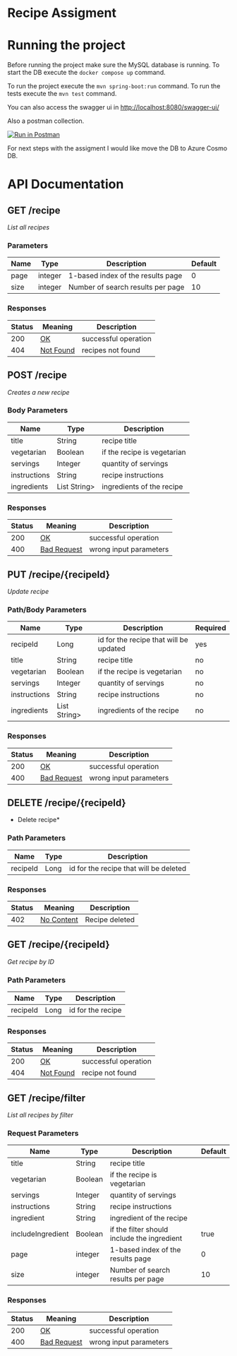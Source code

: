 # Recipe Assigment

# Running the project

Before running the project make sure the MySQL database is running.
To start the DB execute the `docker compose up` command.

To run the project execute the `mvn spring-boot:run` command.
To run the tests execute the  `mvn test` command.


You can also access the swagger ui in [http://localhost:8080/swagger-ui/](http://localhost:8080/swagger-ui/)

Also a postman collection.

[![Run in Postman](https://run.pstmn.io/button.svg)](https://god.gw.postman.com/run-collection/7189585-9d615531-fe55-4e6a-bb20-7197bebd98bf?action=collection%2Ffork&collection-url=entityId%3D7189585-9d615531-fe55-4e6a-bb20-7197bebd98bf%26entityType%3Dcollection%26workspaceId%3Dfef96d01-1d56-4d4b-ab3d-8e11eb2234d9)

For next steps with the assigment I would like move the DB to Azure Cosmo DB.

# API Documentation

## GET /recipe

*List all recipes*

### Parameters

|Name|Type|Description|Default|
|---|---|---|---|
|page|integer|1-based index of the results page|0|
|size|integer|Number of search results per page|10|

### Responses

|Status|Meaning|Description|
|---|---|---|
|200|[OK](https://tools.ietf.org/html/rfc7231#section-6.3.1)|successful operation|
|404|[Not Found](https://tools.ietf.org/html/rfc7231#section-6.5.4)|recipes not found|

## POST /recipe

*Creates a new recipe*

### Body Parameters

|Name|Type|Description|
|---|---|---|
|title|String|recipe title|
|vegetarian|Boolean|if the recipe is vegetarian|
|servings|Integer|quantity of servings|
|instructions|String|recipe instructions|
|ingredients|List String>|ingredients of the recipe|

### Responses

|Status|Meaning|Description|
|---|---|---|
|200|[OK](https://tools.ietf.org/html/rfc7231#section-6.3.1)|successful operation|
|400|[Bad Request](https://tools.ietf.org/html/rfc7231#section-6.5.1)|wrong input parameters|

## PUT /recipe/{recipeId}

*Update recipe*

### Path/Body Parameters

|Name|Type|Description|Required|
|---|---|---|---|
|recipeId|Long|id for the recipe that will be updated|yes
|title|String|recipe title|no
|vegetarian|Boolean|if the recipe is vegetarian|no
|servings|Integer|quantity of servings|no
|instructions|String|recipe instructions|no
|ingredients|List String>|ingredients of the recipe|no

### Responses

|Status|Meaning|Description|
|---|---|---|
|200|[OK](https://tools.ietf.org/html/rfc7231#section-6.3.1)|successful operation|
|400|[Bad Request](https://tools.ietf.org/html/rfc7231#section-6.5.1)|wrong input parameters|

## DELETE /recipe/{recipeId}

* Delete recipe*

### Path Parameters

|Name|Type|Description|
|---|---|---|
|recipeId|Long|id for the recipe that will be deleted|


### Responses

|Status|Meaning|Description|
|---|---|---|
|402|[No Content](https://tools.ietf.org/html/rfc7231#section-6.5.1)|Recipe deleted|

## GET /recipe/{recipeId}

*Get recipe by ID*

### Path Parameters

|Name|Type|Description|
|---|---|---|
|recipeId|Long|id for the recipe|


### Responses

|Status|Meaning|Description|
|---|---|---|
|200|[OK](https://tools.ietf.org/html/rfc7231#section-6.3.1)|successful operation|
|404|[Not Found](https://tools.ietf.org/html/rfc7231#section-6.5.4)|recipe not found|

## GET /recipe/filter

*List all recipes by filter*

### Request Parameters

|Name|Type|Description|Default|
|---|---|---|---|
|title|String|recipe title|
|vegetarian|Boolean|if the recipe is vegetarian|
|servings|Integer|quantity of servings|
|instructions|String|recipe instructions|
|ingredient|String|ingredient of the recipe|
|includeIngredient|Boolean|if the filter should include the ingredient|true
|page|integer|1-based index of the results page|0|
|size|integer|Number of search results per page|10|

### Responses

|Status|Meaning|Description|
|---|---|---|
|200|[OK](https://tools.ietf.org/html/rfc7231#section-6.3.1)|successful operation|
|400|[Bad Request](https://tools.ietf.org/html/rfc7231#section-6.5.1)|wrong input parameters|
